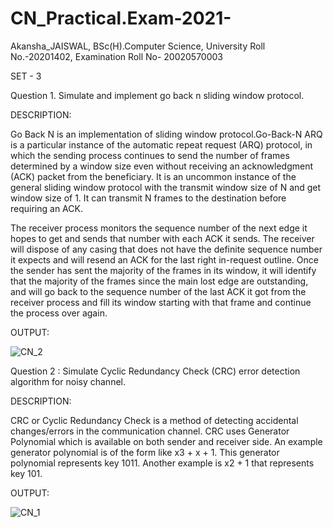# CN_Practical.Exam-2021-
Akansha_JAISWAL, BSc(H).Computer Science, University Roll No.-20201402, Examination Roll No- 20020570003

 SET - 3
 
 Question 1. Simulate and implement go back n sliding window protocol.
 
 DESCRIPTION: 
 
 Go Back N is an implementation of sliding window protocol.Go-Back-N ARQ is a particular instance of the automatic repeat request (ARQ) protocol, in which the sending process continues to send the number of frames determined by a window size even without receiving an acknowledgment (ACK) packet from the beneficiary. 
It is an uncommon instance of the general sliding window protocol with the transmit window size of N and get window size of 1. It can transmit N frames to the destination before requiring an ACK. 

The receiver process monitors the sequence number of the next edge it hopes to get and sends that number with each ACK it sends.
The receiver will dispose of any casing that does not have the definite sequence number it expects and will resend an ACK for the last right in-request outline. 
Once the sender has sent the majority of the frames in its window, it will identify that the majority of the frames since the main lost edge are outstanding, and will go back to the sequence number of the last ACK it got from the receiver process and fill its window starting with that frame and continue the process over again. 

OUTPUT: 

![CN_2](https://user-images.githubusercontent.com/85181086/145759268-84b743ca-9413-4777-9da8-1f221d9d7ff4.png)

Question 2 : Simulate Cyclic Redundancy Check (CRC) error detection algorithm for noisy channel.

DESCRIPTION:

CRC or Cyclic Redundancy Check is a method of detecting accidental changes/errors in the communication channel. 
CRC uses Generator Polynomial which is available on both sender and receiver side. An example generator polynomial is of the form like x3 + x + 1. This generator polynomial represents key 1011. Another example is x2 + 1 that represents key 101. 

OUTPUT: 

![CN_1](https://user-images.githubusercontent.com/85181086/145759654-1634384c-ccb8-4cfa-8863-70112a0ec502.png)
